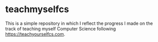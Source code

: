 # teachmyselfcs
This is a simple repository in which I reflect the progress I made on the track of teaching myself Computer Science following https://teachyourselfcs.com. 

